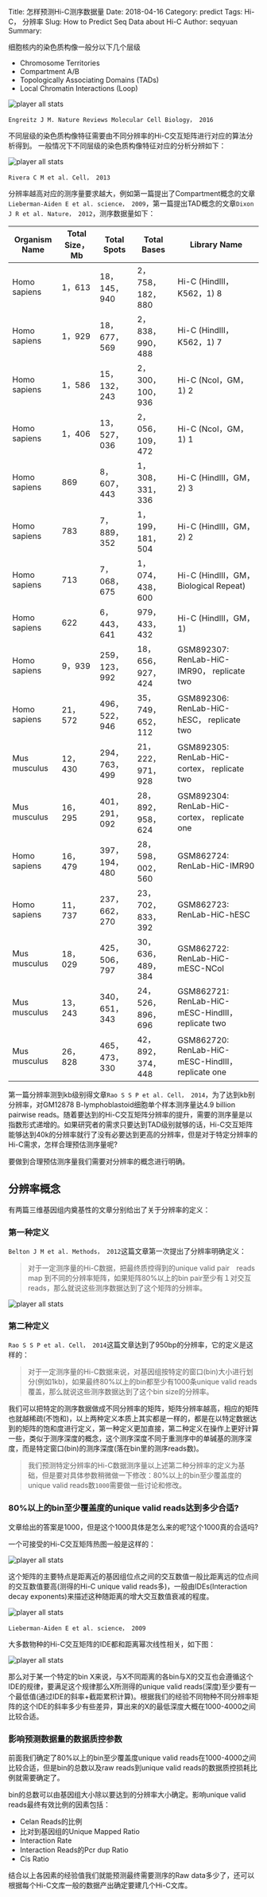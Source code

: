 Title: 怎样预测Hi-C测序数据量
Date: 2018-04-16
Category: predict 
Tags: Hi-C， 分辨率
Slug: How to Predict Seq Data about Hi-C
Author: seqyuan
Summary: 

细胞核内的染色质构像一般分以下几个层级

* Chromosome Territories
* Compartment A/B
* Topologically Associating Domains (TADs)
* Local Chromatin Interactions (Loop)

![player all stats](https://raw.githubusercontent.com/seqyuan/programs/master/plot/images/1.png)

`Engreitz J M. Nature Reviews Molecular Cell Biology， 2016`

不同层级的染色质构像特征需要由不同分辨率的Hi-C交互矩阵进行对应的算法分析得到。
一般情况下不同层级的染色质构像特征对应的分析分辨如下：

![player all stats](https://raw.githubusercontent.com/seqyuan/programs/master/plot/images/2.png)

`Rivera C M et al. Cell， 2013`

分辨率越高对应的测序量要求越大，例如第一篇提出了Compartment概念的文章`Lieberman-Aiden E et al. science， 2009`，第一篇提出TAD概念的文章`Dixon J R et al. Nature， 2012`，测序数据量如下：

| Organism Name | Total Size， Mb | Total Spots | Total Bases    | Library Name                                      |
|---------------|----------------|-------------|----------------|---------------------------------------------------|
| Homo sapiens  | 1，613          | 18，145，940  | 2，758，182，880  | Hi-C (HindIII，K562，1) 8                           |
| Homo sapiens  | 1，929          | 18，677，569  | 2，838，990，488  | Hi-C (HindIII，K562，1) 7                           |
| Homo sapiens  | 1，586          | 15，132，243  | 2，300，100，936  | Hi-C (NcoI，GM，1) 2                                |
| Homo sapiens  | 1，406          | 13，527，036  | 2，056，109，472  | Hi-C (NcoI，GM，1) 1                                |
| Homo sapiens  | 869            | 8，607，443   | 1，308，331，336  | Hi-C (HindIII，GM，2) 3                             |
| Homo sapiens  | 783            | 7，889，352   | 1，199，181，504  | Hi-C (HindIII，GM，2) 2                             |
| Homo sapiens  | 713            | 7，068，675   | 1，074，438，600  | Hi-C (HindIII，GM，Biological Repeat)               |
| Homo sapiens  | 622            | 6，443，641   | 979，433，432    | Hi-C (HindIII，GM，1)                               |
| Homo sapiens  | 9，939          | 259，123，992 | 18，656，927，424 | GSM892307: RenLab-HiC-IMR90， replicate two        |
| Homo sapiens  | 21，572         | 496，522，946 | 35，749，652，112 | GSM892306: RenLab-HiC-hESC， replicate two         |
| Mus musculus  | 12，430         | 294，763，499 | 21，222，971，928 | GSM892305: RenLab-HiC-cortex， replicate two       |
| Mus musculus  | 16，295         | 401，291，092 | 28，892，958，624 | GSM892304: RenLab-HiC-cortex， replicate one       |
| Homo sapiens  | 16，479         | 397，194，480 | 28，598，002，560 | GSM862724: RenLab-HiC-IMR90                       |
| Homo sapiens  | 11，737         | 237，662，270 | 23，702，833，392 | GSM862723: RenLab-HiC-hESC                        |
| Mus musculus  | 18，029         | 425，506，797 | 30，636，489，384 | GSM862722: RenLab-HiC-mESC-NCoI                   |
| Mus musculus  | 13，243         | 340，651，343 | 24，526，896，696 | GSM862721: RenLab-HiC-mESC-HindIII， replicate two |
| Mus musculus  | 26，828         | 465，473，330 | 42，892，374，448 | GSM862720: RenLab-HiC-mESC-HindIII， replicate one |

第一篇分辨率测到kb级别得文章`Rao S S P et al. Cell， 2014`，为了达到kb别分辨率，对GM12878 B-lymphoblastoid细胞单个样本测序量达4.9 billion pairwise reads。随着要达到的Hi-C交互矩阵分辨率的提升，需要的测序量是以指数形式递增的。如果研究者的需求只要达到TAD级别就够的话，Hi-C交互矩阵能够达到40k的分辨率就行了没有必要达到更高的分辨率，但是对于特定分辨率的Hi-C需求，怎样合理预估测序量呢?

要做到合理预估测序量我们需要对分辨率的概念进行明确。

## 分辨率概念

有两篇三维基因组内奠基性的文章分别给出了关于分辨率的定义：

### 第一种定义
`Belton J M et al. Methods， 2012`这篇文章第一次提出了分辨率明确定义：
> 对于一定测序量的Hi-C数据，把最终质控得到的unique valid pair　reads　map 到不同的分辨率矩阵，如果矩阵80%以上的bin pair至少有１对交互reads，那么就说这些测序数据达到了这个矩阵的分辨率。

![player all stats](https://raw.githubusercontent.com/seqyuan/programs/master/plot/images/3.png)

### 第二种定义
`Rao S S P et al. Cell， 2014`这篇文章达到了950bp的分辨率，它的定义是这样的：
> 对于一定测序量的Hi-C数据来说，对基因组按特定的窗口(bin)大小进行划分(例如1kb)，如果最终80%以上的bin都至少有1000条unique valid reads覆盖，那么就说这些测序数据达到了这个bin size的分辨率。

我们可以把特定的测序数据做成不同分辨率的矩阵，矩阵分辨率越高，相应的矩阵也就越稀疏(不饱和)，以上两种定义本质上其实都是一样的，都是在以特定数据达到的矩阵的饱和度进行定义，第一种定义更加直接，第二种定义在操作上更好计算一些，类似于测序深度的概念，这个测序深度不同于重测序中的单碱基的测序深度，而是特定窗口(bin)的测序深度(落在bin里的测序reads数)。

>我们预测特定分辨率的Hi-C数据测序量以上述第二种分辨率的定义为基础，但是要对具体参数稍微做一下修改：80%以上的bin至少覆盖度的unique valid reads数`1000`需要做一些讨论和修改。

### 80%以上的bin至少覆盖度的unique  valid reads达到多少合适?

文章给出的答案是1000，但是这个1000具体是怎么来的呢?这个1000真的合适吗?

一个可接受的Hi-C交互矩阵热图一般是这样的：

![player all stats](https://raw.githubusercontent.com/seqyuan/programs/master/plot/images/5.png)

这个矩阵的主要特点是距离近的基因组位点之间的交互数值一般比距离远的位点间的交互数值要高(测得的Hi-C unique  valid reads多)，一般由IDEs(Interaction decay exponents)来描述这种随距离的增大交互数值衰减的程度。

![player all stats](https://raw.githubusercontent.com/seqyuan/programs/master/plot/images/6.png)

`Lieberman-Aiden E et al. science， 2009`

大多数物种的Hi-C交互矩阵的IDE都和距离幂次线性相关，如下图：

![player all stats](https://raw.githubusercontent.com/seqyuan/programs/master/plot/images/4.png)

那么对于某一个特定的bin X来说，与X不同距离的各bin与X的交互也会遵循这个IDE的规律，要满足这个规律那么X所测得的unique valid reads(深度)至少要有一个最低值(通过IDE的斜率+截距累积计算)。根据我们的经验不同物种不同分辨率矩阵的这个IDE的斜率多少有些差异，算出来的X的最低深度大概在1000-4000之间比较合适。

### 影响预测数据量的数据质控参数

前面我们确定了80%以上的bin至少覆盖度unique valid reads在1000-4000之间比较合适，但是bin的总数以及raw reads到unique valid reads的数据质控损耗比例就需要确定了。

bin的总数可以由基因组大小除以要达到的分辨率大小确定。影响unique valid reads最终有效比例的因素包括：

* Celan Reads的比例
* 比对到基因组的Unique Mapped Ratio
* Interaction Rate
* Interaction Reads的Pcr dup Ratio
* Cis Ratio

结合以上各因素的经验值我们就能预测最终需要测序的Raw data多少了，还可以根据每个Hi-C文库一般的数据产出确定要建几个Hi-C文库。






